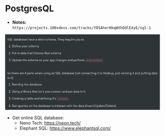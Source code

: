 # PostgresQL

- **Notes:** `https://projects.100xdevs.com/tracks/YOSAherHkqWXhOdlE4yE/sql-1`

![Alt text](image.png)

- Get online SQL database:
    - Neno Tech: https://neon.tech/
    - Elephant SQL: https://www.elephantsql.com/

